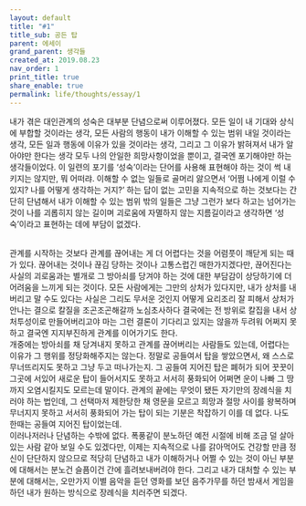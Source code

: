```yaml
---
layout: default
title: "#1"
title_sub: 공든 탑
parent: 에세이
grand_parent: 생각들
created_at: 2019.08.23
nav_order: 1
print_title: true
share_enable: true
permalink: life/thoughts/essay/1
---
```


내가 겪은 대인관계의 성숙은 대부분 단념으로써 이루어졌다. 모든 일이 내 기대와 상식에 부합할 것이라는 생각, 모든 사람의 행동이 내가 이해할 수 있는 범위 내일 것이라는 생각, 모든 일과 행동에 이유가 있을 것이라는 생각, 그리고 그 이유가 밝혀져서 내가 알아야만 한다는 생각 모두 나의 안일한 희망사항이었을 뿐이고, 결국엔 포기해야만 하는 생각들이었다. 이 일련의 포기를 ‘성숙’이라는 단어를 사용해 표현해야 하는 것이 썩 내키지는 않지만, 뭐 어떠랴. 이해할 수 없는 일들로 골머리 앓으면서 ‘어쩜 나에게 이럴 수 있지? 나를 어떻게 생각하는 거지?’ 하는 답이 없는 고민을 지속적으로 하는 것보다는 간단히 단념해서 내가 이해할 수 있는 범위 밖의 일들은 그냥 그런가 보다 하고는 넘어가는 것이 나를 괴롭히지 않는 길이며 괴로움에 자멸하지 않는 지름길이라고 생각하면 ‘성숙’이라고 표현하는 데에 부담이 없겠다.

<br>
관계를 시작하는 것보다 관계를 끊어내는 게 더 어렵다는 것을 어렴풋이 깨닫게 되는 때가 있다. 끊어내는 것이나 끊김 당하는 것이나 고통스럽긴 매한가지겠다만, 끊어진다는 사실의 괴로움과는 별개로 그 방아쇠를 당겨야 하는 것에 대한 부담감이 상당하기에 더 어려움을 느끼게 되는 것이다. 모든 사람에게는 그만의 상처가 있다지만, 내가 상처를 내버리고 말 수도 있다는 사실은 그리도 무서운 것인지 어떻게 요리조리 잘 피해서 상처가 안나는 결으로 칼질을 조곤조곤해갈까 노심초사하다 결국에는 전 방위로 칼집을 내서 상처투성이로 만들어버리고야 마는 그런 결론이 기다리고 있지는 않을까 두려워 어쩌지 못하고 결국엔 지지부진하게 관계를 이어가기도 한다.

<br>
개중에는 방아쇠를 채 당겨내지 못하고 관계를 끊어버리는 사람들도 있는데, 어렵다는 이유가 그 행위를 정당화해주지는 않는다. 정말로 공들여서 탑을 쌓았으면서, 왜 스스로 무너뜨리지도 못하고 그냥 두고 떠나가는지. 그 공들여 지어진 탑은 폐허가 되어 꿋꿋이 그곳에 서있어 새로운 탑이 들어서지도 못하고 서서히 풍화되어 어쩌면 운이 나빠 그 땅까지 오염시킬지도 모르는데 말이다. 관계의 끝에는 무엇이 됐든 자기만의 장례식을 치러야 하는 법인데, 그 선택마저 제한당한 채 영문을 모르고 희망과 절망 사이를 왕복하며 무너지지 못하고 서서히 풍화되어 가는 탑이 되는 기분은 착잡하기 이를 데 없다. 나도 한때는 공들여 지어진 탑이었는데.

<br>
이러나저러나 단념하는 수밖에 없다. 폭풍같이 분노하던 예전 시절에 비해 조금 덜 살아있는 사람 같아 보일 수도 있겠다만, 이제는 지속적으로 나를 갉아먹어도 건강할 만큼 정신이 단단하지 않으므로 적당히 단념하고 내가 이해하거나 어쩔 수 있는 것이 아닌 부분에 대해서는 분노건 슬픔이건 간에 흘려보내버려야 한다. 그리고 내가 대처할 수 있는 부분에 대해서는, 오만가지 이별 음악을 듣던 영화를 보던 음주가무를 하던 밤새서 게임을 하던 내가 원하는 방식으로 장례식을 치러주면 되겠다.